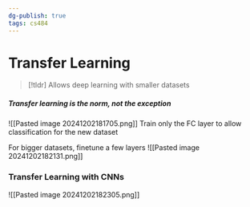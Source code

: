 ```yaml
---
dg-publish: true
tags: cs484
---
```

# Transfer Learning
> [!tldr]
> Allows deep learning with smaller datasets

##### Transfer learning is the norm, not the exception

![[Pasted image 20241202181705.png]]
Train only the FC layer to allow classification for the new dataset

For bigger datasets, finetune a few layers
![[Pasted image 20241202182131.png]]

### Transfer Learning with CNNs
![[Pasted image 20241202182305.png]]
